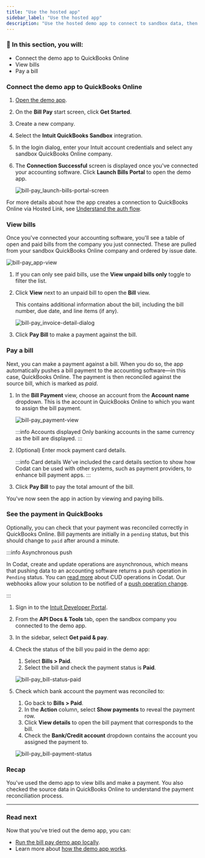 ```yaml
---
title: "Use the hosted app"
sidebar_label: "Use the hosted app"
description: "Use the hosted demo app to connect to sandbox data, then view and pay bills. To close the loop, see how payments are reconciled in QuickBooks"
---
```


### 🚀 In this section, you will:

- Connect the demo app to QuickBooks Online
- View bills
- Pay a bill

### Connect the demo app to QuickBooks Online

1. <a href="https://demo-bill-pay.vercel.app/" target="_blank">Open the demo app</a>.
2. On the **Bill Pay** start screen, click **Get Started**.
3. Create a new company.
4. Select the **Intuit QuickBooks Sandbox** integration.   
5. In the login dialog, enter your Intuit account credentials and select any sandbox QuickBooks Online company. 

6. The **Connection Successful** screen is displayed once you've connected your accounting software. Click **Launch Bills Portal** to open the demo app.

   ![bill-pay_launch-bills-portal-screen](/img/use-cases/bill-pay/bill-pay_launch-bills-portal-screen.png)

For more details about how the app creates a connection to QuickBooks Online via Hosted Link, see [Understand the auth flow](/payables/guides/bill-pay/how-the-demo-app-works#understand-the-auth-flow).

### View bills

Once you've connected your accounting software, you'll see a table of open and paid bills from the company you just connected. These are pulled from your sandbox QuickBooks Online company and ordered by issue date. 

![bill-pay_app-view](/img/use-cases/bill-pay/bill-pay_app-view.png "Bill pay demo app UI")

1. If you can only see paid bills, use the **View unpaid bills only** toggle to filter the list.
2. Click **View** next to an unpaid bill to open the **Bill** view. 

   This contains additional information about the bill, including the bill number, due date, and line items (if any).
   
   ![bill-pay_invoice-detail-dialog](/img/use-cases/bill-pay/bill-pay_bill-detail-dialog-renamed.png "The Bill view shows additional information about an unpaid bill.")
   
3. Click **Pay Bill** to make a payment against the bill.

### Pay a bill

Next, you can make a payment against a bill. When you do so, the app automatically pushes a bill payment to the accounting software&mdash;in this case, QuickBooks Online. The payment is then reconciled against the source bill, which is marked as *paid*.

1. In the **Bill Payment** view, choose an account from the **Account name** dropdown. This is the account in QuickBooks Online to which you want to assign the bill payment.
   
   ![bill-pay_payment-view](/img/use-cases/bill-pay/bill-pay_payment-view.png "The Bill Payment view with the Account Name field highlighted.")
   
   :::info Accounts displayed
   Only banking accounts in the same currency as the bill are displayed.
   :::

2. (Optional) Enter mock payment card details. 
   
   :::info Card details
   We've included the card details section to show how Codat can be used with other systems, such as payment providers, to enhance bill payment apps.
   :::

3. Click **Pay Bill** to pay the total amount of the bill.

You've now seen the app in action by viewing and paying bills.

### See the payment in QuickBooks

Optionally, you can check that your payment was reconciled correctly in QuickBooks Online. Bill payments are initially in a `pending` status, but this should change to `paid` after around a minute. 

:::info Asynchronous push

In Codat, create and update operations are asynchronous, which means that pushing data to an accounting software returns a push operation in `Pending` status. You can [read more](/using-the-api/push) about CUD operations in Codat. Our webhooks allow your solution to be notified of a [push operation change](/using-the-api/push#monitor-the-status-of-your-operation).

:::

1. Sign in to the <a href="https://developer.intuit.com/" target="_blank">Intuit Developer Portal</a>.
2. From the **API Docs & Tools** tab, open the sandbox company you connected to the demo app.
2. In the sidebar, select **Get paid & pay**.
3. Check the status of the bill you paid in the demo app:
   1. Select **Bills > Paid**.
   2. Select the bill and check the payment status is **Paid**.
   
   ![bill-pay_bill-status-paid](/img/use-cases/bill-pay/bill-pay_qbo-sandbox-company-bill-status-of-paid.png "A bill in QBO with a status of PAID.")

4. Check which bank account the payment was reconciled to:
   1. Go back to **Bills > Paid**.
   2. In the **Action** column, select **Show payments** to reveal the payment row.
   3. Click **View details** to open the bill payment that corresponds to the bill.
   4. Check the **Bank/Credit account** dropdown contains the account you assigned the payment to. 
   
   ![bill-pay_bill-payment-status](/img/use-cases/bill-pay/bill-pay_bill-payment-mapping-account.png "A bill payment in QBO showing the Checking account in the Bank/Credit account dropdown.")

### Recap

You've used the demo app to view bills and make a payment.  You also checked the source data in QuickBooks Online to understand the payment reconciliation process.

<hr />

### Read next

Now that you've tried out the demo app, you can:

- [Run the bill pay demo app locally](/payables/guides/bill-pay/run-demo-app-locally).
- Learn more about [how the demo app works](/payables/guides/bill-pay/how-the-demo-app-works).
